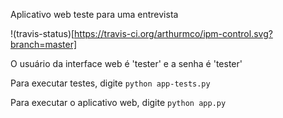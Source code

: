 Aplicativo web teste para uma entrevista

!(travis-status)[https://travis-ci.org/arthurmco/ipm-control.svg?branch=master]

O usuário da interface web é 'tester' e a senha é 'tester'

Para executar testes, digite `python app-tests.py`

Para executar o aplicativo web, digite `python app.py`

